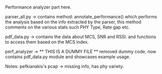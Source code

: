 Performance analyzer part here.


parser_all.py -> contains method: annotate_performance() which performs the analysis
                    based on the info extracted by the parser, this method comments
                    on the various stats such PHY Type, Rate gap etc.

pdf_data.py -> contains the data about MCS, SNR and RSSI. 
                and functions to access them based on the MCS index.

perf_analyzer ->    ** THIS IS A DUMMY FILE **
                    removed dummy code, now contains pdf_data.py module and showcases example usage.

                

Notes:
pefkianakis's pcap -> missing info, has phy variety.